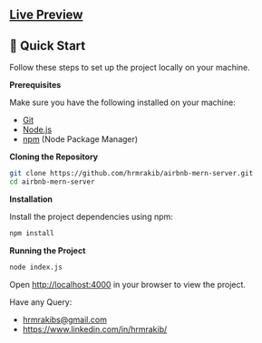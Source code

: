 ## [Live Preview](https://airbnb-app-pi.vercel.app/)


## <a name="quick-start">🤸 Quick Start</a>

Follow these steps to set up the project locally on your machine.

**Prerequisites**

Make sure you have the following installed on your machine:

- [Git](https://git-scm.com/)
- [Node.js](https://nodejs.org/en)
- [npm](https://www.npmjs.com/) (Node Package Manager)   

**Cloning the Repository**

```bash
git clone https://github.com/hrmrakib/airbnb-mern-server.git
cd airbnb-mern-server
```

**Installation**

Install the project dependencies using npm:

```bash
npm install
```

**Running the Project**

```bash
node index.js
```

Open [http://localhost:4000](http://localhost:4000) in your browser to view the project.



Have any Query: <br />
- hrmrakibs@gmail.com
- https://www.linkedin.com/in/hrmrakib/
